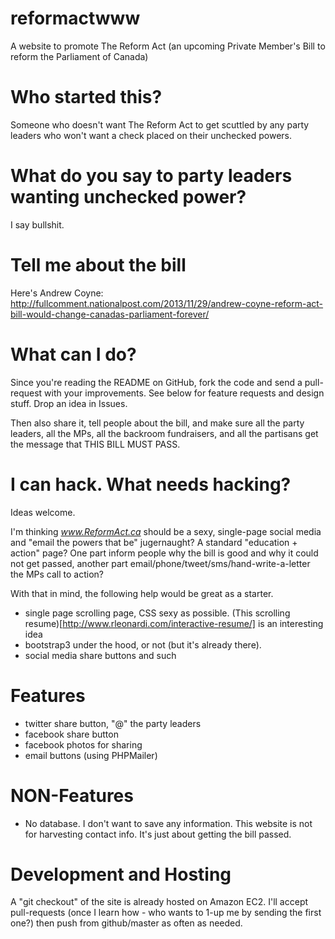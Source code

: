 reformactwww
============

A website to promote The Reform Act (an upcoming Private Member's Bill to reform the Parliament of Canada)

Who started this?
=================

Someone who doesn't want The Reform Act to get scuttled by any party leaders who won't want
a check placed on their unchecked powers.

What do you say to party leaders wanting unchecked power?
=========================================================

I say bullshit.

Tell me about the bill
======================

Here's Andrew Coyne:
http://fullcomment.nationalpost.com/2013/11/29/andrew-coyne-reform-act-bill-would-change-canadas-parliament-forever/

What can I do?
==============

Since you're reading the README on GitHub, fork the code and send a pull-request with your improvements. See below
for feature requests and design stuff. Drop an idea in Issues.

Then also share it, tell people about the bill, and make sure all the party leaders, all the MPs,
all the backroom fundraisers, and all the partisans get the message that THIS BILL MUST PASS.

I can hack. What needs hacking?
===============================

Ideas welcome. 

I'm thinking *www.ReformAct.ca* should be a sexy, single-page social media and "email the powers
that be" jugernaught? A standard "education + action" page? One part inform people why the bill
is good and why it could not get passed, another part email/phone/tweet/sms/hand-write-a-letter
the MPs call to action?

With that in mind, the following help would be great as a starter.

* single page scrolling page, CSS sexy as possible. (This scrolling resume)[http://www.rleonardi.com/interactive-resume/] is an interesting idea
* bootstrap3 under the hood, or not (but it's already there).
* social media share buttons and such

Features
========

* twitter share button, "@" the party leaders
* facebook share button 
* facebook photos for sharing
* email buttons (using PHPMailer)

NON-Features
============

* No database. I don't want to save any information. This website is not for harvesting
  contact info. It's just about getting the bill passed.

Development and Hosting
=======================

A "git checkout" of the site is already hosted on Amazon EC2. I'll accept pull-requests (once I learn how - who 
wants to 1-up me by sending the first one?) then push from github/master as often as needed.

